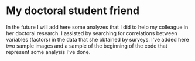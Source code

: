 # My doctoral student friend
 In the future I will add here some analyzes that I did to help my colleague in her doctoral research.
 I assisted by searching for correlations between variables (factors) in the data that she obtained by surveys.
 I've added here two sample images and a sample of the beginning of the code that represent some analysis I've done.